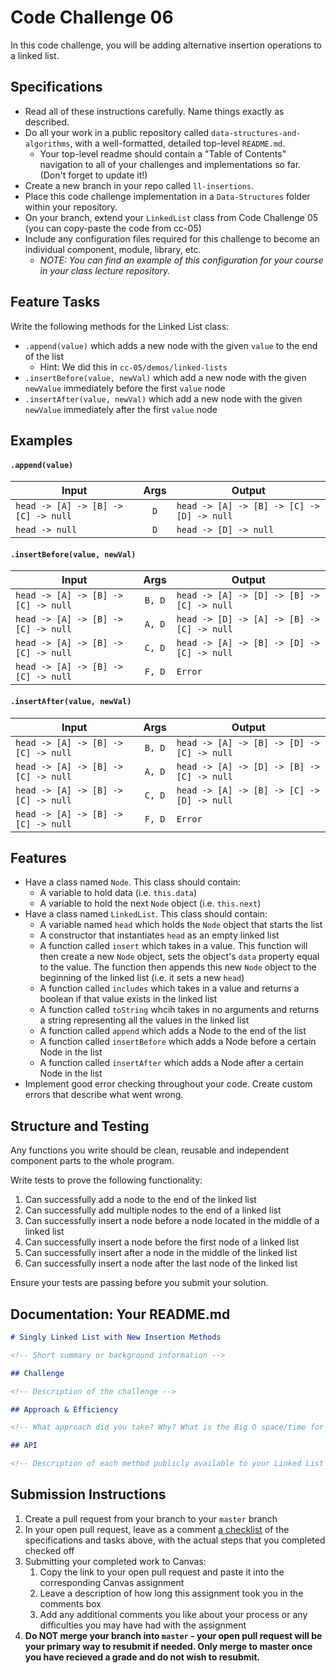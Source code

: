 # Code Challenge 06

In this code challenge, you will be adding alternative insertion operations to a linked list.

## Specifications

-   Read all of these instructions carefully. Name things exactly as described.
-   Do all your work in a public repository called `data-structures-and-algorithms`, with a well-formatted, detailed top-level `README.md`.
    -   Your top-level readme should contain a "Table of Contents" navigation to all of your challenges and implementations so far. (Don't forget to update it!)
-   Create a new branch in your repo called `ll-insertions`.
-   Place this code challenge implementation in a `Data-Structures` folder within your repository.
-   On your branch, extend your `LinkedList` class from Code Challenge 05 (you can copy-paste the code from cc-05)
-   Include any configuration files required for this challenge to become an individual component, module, library, etc.
    -   _NOTE: You can find an example of this configuration for your course in your class lecture repository._

## Feature Tasks

Write the following methods for the Linked List class:

-   `.append(value)` which adds a new node with the given `value` to the end of the list
    -   Hint: We did this in `cc-05/demos/linked-lists`
-   `.insertBefore(value, newVal)` which add a new node with the given `newValue` immediately before the first `value` node
-   `.insertAfter(value, newVal)` which add a new node with the given `newValue` immediately after the first `value` node

## Examples

#### `.append(value)`

| Input                               | Args | Output                                     |
| ----------------------------------- | :--: | ------------------------------------------ |
| `head -> [A] -> [B] -> [C] -> null` | `D`  | `head -> [A] -> [B] -> [C] -> [D] -> null` |
| `head -> null`                      | `D`  | `head -> [D] -> null`                      |

#### `.insertBefore(value, newVal)`

| Input                               |  Args  | Output                                     |
| ----------------------------------- | :----: | ------------------------------------------ |
| `head -> [A] -> [B] -> [C] -> null` | `B, D` | `head -> [A] -> [D] -> [B] -> [C] -> null` |
| `head -> [A] -> [B] -> [C] -> null` | `A, D` | `head -> [D] -> [A] -> [B] -> [C] -> null` |
| `head -> [A] -> [B] -> [C] -> null` | `C, D` | `head -> [A] -> [B] -> [D] -> [C] -> null` |
| `head -> [A] -> [B] -> [C] -> null` | `F, D` | `Error`                                    |

#### `.insertAfter(value, newVal)`

| Input                               |  Args  | Output                                     |
| ----------------------------------- | :----: | ------------------------------------------ |
| `head -> [A] -> [B] -> [C] -> null` | `B, D` | `head -> [A] -> [B] -> [D] -> [C] -> null` |
| `head -> [A] -> [B] -> [C] -> null` | `A, D` | `head -> [A] -> [D] -> [B] -> [C] -> null` |
| `head -> [A] -> [B] -> [C] -> null` | `C, D` | `head -> [A] -> [B] -> [C] -> [D] -> null` |
| `head -> [A] -> [B] -> [C] -> null` | `F, D` | `Error`                                    |

## Features

-   Have a class named `Node`. This class should contain:
    -   A variable to hold data (i.e. `this.data`)
    -   A variable to hold the next `Node` object (i.e. `this.next`)
-   Have a class named `LinkedList`. This class should contain:
    -   A variable named `head` which holds the `Node` object that starts the list
    -   A constructor that instantiates `head` as an empty linked list
    -   A function called `insert` which takes in a value. This function will then create a new `Node` object, sets the object's `data` property equal to the value. The function then appends this new `Node` object to the beginning of the linked list (i.e. it sets a new `head`)
    -   A function called `includes` which takes in a value and returns a boolean if that value exists in the linked list
    -   A function called `toString` whcih takes in no arguments and returns a string representing all the values in the linked list
    -   A function called `append` which adds a Node to the end of the list
    -   A function called `insertBefore` which adds a Node before a certain Node in the list
    -   A function called `insertAfter` which adds a Node after a certain Node in the list
-   Implement good error checking throughout your code. Create custom errors that describe what went wrong.

## Structure and Testing

Any functions you write should be clean, reusable and independent component parts to the whole program.

Write tests to prove the following functionality:

1. Can successfully add a node to the end of the linked list
2. Can successfully add multiple nodes to the end of a linked list
3. Can successfully insert a node before a node located in the middle of a linked list
4. Can successfully insert a node before the first node of a linked list
5. Can successfully insert after a node in the middle of the linked list
6. Can successfully insert a node after the last node of the linked list

Ensure your tests are passing before you submit your solution.

## Documentation: Your README.md

```markdown
# Singly Linked List with New Insertion Methods

<!-- Short summary or background information -->

## Challenge

<!-- Description of the challenge -->

## Approach & Efficiency

<!-- What approach did you take? Why? What is the Big O space/time for these approaches? -->

## API

<!-- Description of each method publicly available to your Linked List -->
```

## Submission Instructions

1. Create a pull request from your branch to your `master` branch
1. In your open pull request, leave as a comment [a checklist](https://github.com/blog/1825-task-lists-in-all-markdown-documents) of the specifications and tasks above, with the actual steps that you completed checked off
1. Submitting your completed work to Canvas:
    1. Copy the link to your open pull request and paste it into the corresponding Canvas assignment
    1. Leave a description of how long this assignment took you in the comments box
    1. Add any additional comments you like about your process or any difficulties you may have had with the assignment
1. **Do NOT merge your branch into `master` - your open pull request will be your primary way to resubmit if needed. Only merge to master once you have recieved a grade and do not wish to resubmit.**
